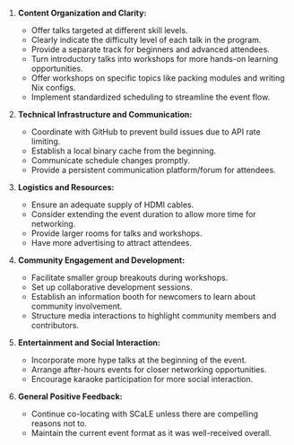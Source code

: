 1. **Content Organization and Clarity:**
   - Offer talks targeted at different skill levels.
   - Clearly indicate the difficulty level of each talk in the program.
   - Provide a separate track for beginners and advanced attendees.
   - Turn introductory talks into workshops for more hands-on learning opportunities.
   - Offer workshops on specific topics like packing modules and writing Nix configs.
   - Implement standardized scheduling to streamline the event flow.

2. **Technical Infrastructure and Communication:**
   - Coordinate with GitHub to prevent build issues due to API rate limiting.
   - Establish a local binary cache from the beginning.
   - Communicate schedule changes promptly.
   - Provide a persistent communication platform/forum for attendees.

3. **Logistics and Resources:**
   - Ensure an adequate supply of HDMI cables.
   - Consider extending the event duration to allow more time for networking.
   - Provide larger rooms for talks and workshops.
   - Have more advertising to attract attendees.

4. **Community Engagement and Development:**
   - Facilitate smaller group breakouts during workshops.
   - Set up collaborative development sessions.
   - Establish an information booth for newcomers to learn about community involvement.
   - Structure media interactions to highlight community members and contributors.

5. **Entertainment and Social Interaction:**
   - Incorporate more hype talks at the beginning of the event.
   - Arrange after-hours events for closer networking opportunities.
   - Encourage karaoke participation for more social interaction.

6. **General Positive Feedback:**
   - Continue co-locating with SCaLE unless there are compelling reasons not to.
   - Maintain the current event format as it was well-received overall.
